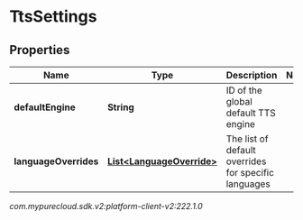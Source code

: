 # TtsSettings


## Properties

| Name | Type | Description | Notes |
| ------------ | ------------- | ------------- | ------------- |
| **defaultEngine** | **String** | ID of the global default TTS engine |  |
| **languageOverrides** | [**List&lt;LanguageOverride&gt;**](LanguageOverride) | The list of default overrides for specific languages |  |




_com.mypurecloud.sdk.v2:platform-client-v2:222.1.0_
